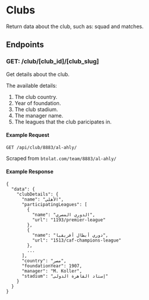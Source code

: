 # Clubs
Return data about the club, such as: squad and matches.

## Endpoints
### GET: /club/[club_id]/[club_slug]
Get details about the club.

The available details:
1. The club country.
2. Year of foundation.
3. The club stadium.
4. The manager name.
5. The leagues that the club paricipates in.

#### Example Request
`GET /api/club/8883/al-ahly/`

Scraped from `btolat.com/team/8883/al-ahly/`

#### Example Response
```
{
  "data": {
    "clubDetails": {
      "name": "الأهلي",
      "participatingLeagues": [
        {
          "name": "الدوري المصري",
          "url": "1193/premier-league"
        },
        {
          "name": "دوري أبطال أفريقيا",
          "url": "1513/caf-champions-league"
        },
        ...
      ],
      "country": "مصر",
      "foundationYear": 1907,
      "manager": "M. Koller",
      "stadium": "إستاد القاهرة الدولى"
    }
  }
}
```
